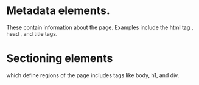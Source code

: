 # Metadata elements.
These contain information about the page.
Examples include the html tag , head , and title tags. 


# Sectioning elements 
which define regions of the page includes tags like body, h1, and div. 
